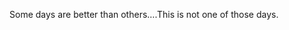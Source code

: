 <!--
id: 665315598
link: http://kevinisom.info/post/665315598/some-days-are-better-than-others-this-is-not-one
slug: some-days-are-better-than-others-this-is-not-one
date: Sat Jun 05 2010 15:46:28 GMT+1200 (NZST)
raw: {"blog_name":"kevinisom","id":665315598,"post_url":"http://kevinisom.info/post/665315598/some-days-are-better-than-others-this-is-not-one","slug":"some-days-are-better-than-others-this-is-not-one","type":"text","date":"2010-06-05 03:46:28 GMT","timestamp":1275709588,"state":"published","format":"html","reblog_key":"oSbokdC5","tags":[],"short_url":"http://tmblr.co/Zw68Yydf_aE","highlighted":[],"feed_item":"http://twitter.com/kev_nz/statuses/15463383586","from_feed_id":"650289","note_count":0,"title":null,"body":"<p>Some days are better than others&#8230;.This is not one of those days.</p>"}
publish: 2010-06-05
tags: 
title: null
-->


Some days are better than others….This is not one of those days.


